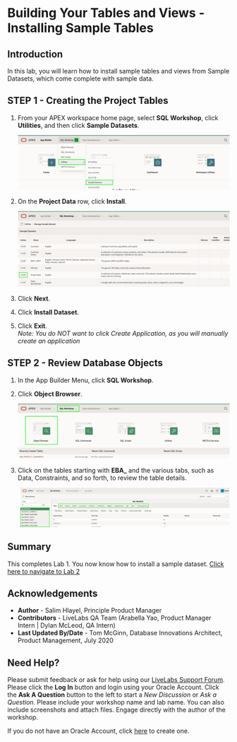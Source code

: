 # Building Your Tables and Views - Installing Sample Tables

## Introduction
In this lab, you will learn how to install sample tables and views from Sample Datasets, which come complete with sample data.

## **STEP 1** - Creating the Project Tables

1.  From your APEX workspace home page, select **SQL Workshop**, click **Utilities**, and then click **Sample Datasets**.  

    ![](images/go-sample-ds.png " ")

2. On the **Project Data** row, click **Install**.

    ![](images/install-projects.png " ")

3. Click **Next**.
4. Click **Install Dataset**.
5. Click **Exit**.    
    *Note: You do NOT want to click _Create Application_, as you will manually create an application*

## **STEP 2** - Review Database Objects

1. In the App Builder Menu, click **SQL Workshop**.
2. Click **Object Browser**.  

    ![](images/go-object-browser.png " ")

3. Click on the tables starting with **EBA_** and the various tabs, such as Data, Constraints, and so forth, to review the table details.  

    ![](images/review-tables.png " ")

## **Summary**

This completes Lab 1. You now know how to install a sample dataset. [Click here to navigate to Lab 2](?lab=lab-2-creating-application)

## **Acknowledgements**

 - **Author** -  Salim Hlayel, Principle Product Manager
 - **Contributors** - LiveLabs QA Team (Arabella Yao, Product Manager Intern | Dylan McLeod, QA Intern)
 - **Last Updated By/Date** - Tom McGinn, Database Innovations Architect, Product Management, July 2020

## Need Help?
Please submit feedback or ask for help using our [LiveLabs Support Forum](https://community.oracle.com/tech/developers/categories/oracle-apex-development-workshops). Please click the **Log In** button and login using your Oracle Account. Click the **Ask A Question** button to the left to start a *New Discussion* or *Ask a Question*.  Please include your workshop name and lab name.  You can also include screenshots and attach files.  Engage directly with the author of the workshop.

If you do not have an Oracle Account, click [here](https://profile.oracle.com/myprofile/account/create-account.jspx) to create one.
